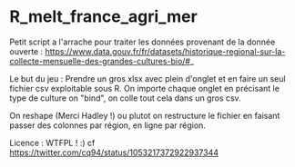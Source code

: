 # R_melt_france_agri_mer
Petit script a l'arrache pour traiter les données provenant de la donnée ouverte :
https://www.data.gouv.fr/fr/datasets/historique-regional-sur-la-collecte-mensuelle-des-grandes-cultures-bio/#_

Le but du jeu :
Prendre un gros xlsx avec plein d'onglet et en faire un seul fichier csv exploitable sous R.
On importe chaque onglet en précisant le type de culture
on "bind", on colle tout cela dans un gros csv.

On reshape (Merci Hadley !) ou plutot on restructure le fichier en faisant passer des colonnes par région, en ligne par région.

Licence : WTFPL ! :)
cf https://twitter.com/cq94/status/1053217372922937344
